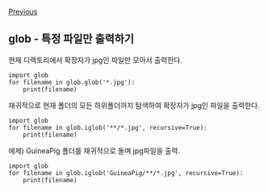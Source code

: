 [Previous](..)
## glob - 특정 파일만 출력하기
현재 디렉토리에서 확장자가 jpg인 파일만 모아서 출력한다.

    import glob
    for filename in glob.glob('*.jpg'):
        print(filename)

재귀적으로 현재 폴더의 모든 하위폴더까지 탐색하여 확장자가 jpg인 파일을 출력한다.

    import glob
    for filename in glob.iglob('**/*.jpg', recursive=True):
        print(filename)

에제) GuineaPig 폴더를 재귀적으로 돌며 jpg파일을 출력.

    import glob
    for filename in glob.iglob('GuineaPig/**/*.jpg', recursive=True):
        print(filename)